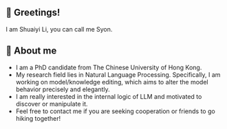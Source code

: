 ## 🙏 Greetings!

I am Shuaiyi Li, you can call me Syon.

## 👀 About me

- I am a PhD candidate from The Chinese University of Hong Kong.
- My research field lies in Natural Language Processing. Specifically, I am working on model/knowledge editing, which aims to alter the model behavior precisely and elegantly.
- I am really interested in the internal logic of LLM and motivated to discover or manipulate it.
- Feel free to contact me if you are seeking cooperation or friends to go hiking together!
